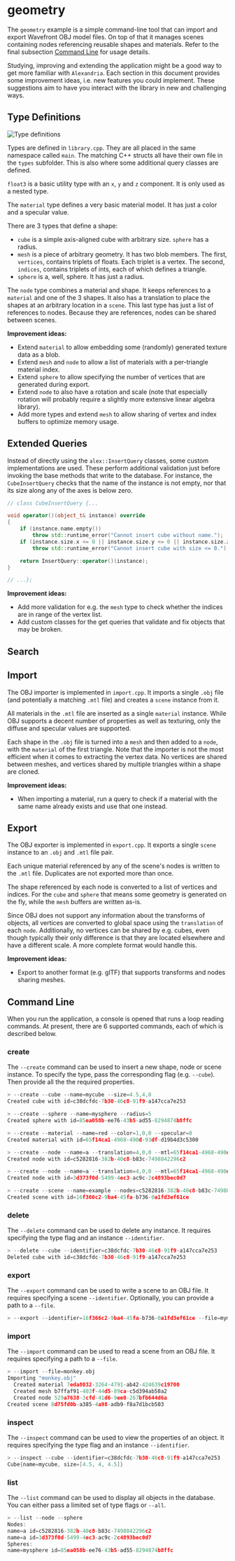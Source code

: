 # geometry

The `geometry` example is a simple command-line tool that can import and export Wavefront OBJ model files. On top of that it manages scenes containing nodes referencing reusable shapes and materials. Refer to the final subsection [Command Line](#command-line) for usage details.

Studying, improving and extending the application might be a good way to get more familiar with `Alexandria`. Each section in this document provides some improvement ideas, i.e. new features you could implement. These suggestions aim to have you interact with the library in new and challenging ways.

## Type Definitions

![Type definitions](types.svg "Type definitions")

Types are defined in `library.cpp`. They are all placed in the same namespace called `main`. The matching C++ structs all have their own file in the `types` subfolder. This is also where some additional query classes are defined.

`float3` is a basic utility type with an `x`, `y` and `z` component. It is only used as a nested type.

The `material` type defines a very basic material model. It has just a color and a specular value.

There are 3 types that define a shape:

* `cube` is a simple axis-aligned cube with arbitrary size. `sphere` has a radius. 
* `mesh` is a piece of arbitrary geometry. It has two blob members. The first, `vertices`, contains triplets of floats. Each triplet is a vertex. The second, `indices`, contains triplets of ints, each of which defines a triangle.
* `sphere` is a, well, sphere. It has just a radius.

The `node` type combines a material and shape. It keeps references to a `material` and one of the 3 shapes. It also has a translation to place the shapes at an arbitrary location in a `scene`. This last type has just a list of references to nodes. Because they are references, nodes can be shared between scenes.

**Improvement ideas:**

* Extend `material` to allow embedding some (randomly) generated texture data as a blob.
* Extend `mesh` and `node` to allow a list of materials with a per-triangle material index.
* Extend `sphere` to allow specifying the number of vertices that are generated during export.
* Extend `node` to also have a rotation and scale (note that especially rotation will probably require a slightly more extensive linear algebra library).
* Add more types and extend `mesh` to allow sharing of vertex and index buffers to optimize memory usage.

## Extended Queries

Instead of directly using the `alex::InsertQuery` classes, some custom implementations are used. These perform additional validation just before invoking the base methods that write to the database. For instance, the `CubeInsertQuery` checks that the name of the instance is not empty, nor that its size along any of the axes is below zero.

```cpp
// class CubeInsertQuery {...

void operator()(object_t& instance) override
{
    if (instance.name.empty())
        throw std::runtime_error("Cannot insert cube without name.");
    if (instance.size.x <= 0 || instance.size.y <= 0 || instance.size.z <= 0)
        throw std::runtime_error("Cannot insert cube with size <= 0.");

    return InsertQuery::operator()(instance);
}

// ...};
```

**Improvement ideas:**

* Add more validation for e.g. the `mesh` type to check whether the indices are in range of the vertex list.
* Add custom classes for the get queries that validate and fix objects that may be broken.

## Search

## Import

The OBJ importer is implemented in `import.cpp`. It imports a single `.obj` file (and potentially a matching `.mtl` file) and creates a `scene` instance from it.

All materials in the `.mtl` file are inserted as a single `material` instance. While OBJ supports a decent number of properties as well as texturing, only the diffuse and specular values are supported.

Each shape in the `.obj` file is turned into a `mesh` and then added to a `node`, with the `material` of the first triangle. Note that the importer is not the most efficient when it comes to extracting the vertex data. No vertices are shared between meshes, and vertices shared by multiple triangles within a shape are cloned.

**Improvement ideas:**

* When importing a material, run a query to check if a material with the same name already exists and use that one instead.

## Export

The OBJ exporter is implemented in `export.cpp`. It exports a single `scene` instance to an `.obj` and `.mtl` file pair.

Each unique material referenced by any of the scene's nodes is written to the `.mtl` file. Duplicates are not exported more than once.

The shape referenced by each node is converted to a list of vertices and indices. For the `cube` and `sphere` that means some geometry is generated on the fly, while the `mesh` buffers are written as-is.

Since OBJ does not support any information about the transforms of objects, all vertices are converted to global space using the `translation` of each `node`. Additionally, no vertices can be shared by e.g. cubes, even though typically their only difference is that they are located elsewhere and have a different scale. A more complete format would handle this.

**Improvement ideas:**

* Export to another format (e.g. glTF) that supports transforms and nodes sharing meshes.

## Command Line

When you run the application, a console is opened that runs a loop reading commands. At present, there are 6 supported commands, each of which is described below.

### create

The `--create` command can be used to insert a new shape, node or scene instance. To specify the type, pass the corresponding flag (e.g. `--cube`). Then provide all the the required properties.

```c
> --create --cube --name=mycube --size=4.5,4,8
Created cube with id=c38dcfdc-7b30-46c8-91f9-a147cca7e253

> --create --sphere --name=mysphere --radius=5
Created sphere with id=85ea058b-ee76-43b5-ad55-8294874b8ffc

> --create --material --name=red --color=1,0,0 --specular=0
Created material with id=65f14ca1-4968-490d-93df-d19b4d3c5300

> --create --node --name=a --translation=4,0,0 --mtl=65f14ca1-4968-490d-93df-d19b4d3c5300 --cube --identifier=c38dcfdc-7b30-46c8-91f9-a147cca7e253
Created node with id=c5282816-382b-40c8-b83c-7498842296c2

> --create --node --name=a --translation=4,0,0 --mtl=65f14ca1-4968-490d-93df-d19b4d3c5300 --sphere --identifier=85ea058b-ee76-43b5-ad55-8294874b8ffc
Created node with id=3d373f0d-5499-4ec3-ac9c-2c4893bec0d7

> --create --scene --name=example --nodes=c5282816-382b-40c8-b83c-7498842296c2,3d373f0d-5499-4ec3-ac9c-2c4893bec0d7
Created scene with id=16f366c2-9ba4-45fa-b736-0a1fd3ef61ce
```

### delete

The `--delete` command can be used to delete any instance. It requires specifying the type flag and an instance `--identifier`.

```c
> --delete --cube --identifier=c38dcfdc-7b30-46c8-91f9-a147cca7e253
Deleted cube with id=c38dcfdc-7b30-46c8-91f9-a147cca7e253
```

### export

The `--export` command can be used to write a scene to an OBJ file. It requires specifying a scene `--identifier`. Optionally, you can provide a path to a `--file`.

```c
> --export --identifier=16f366c2-9ba4-45fa-b736-0a1fd3ef61ce --file=mymodel.obj
```

### import

The `--import` command can be used to read a scene from an OBJ file. It requires specifying a path to a `--file`.

```c
> --import --file=monkey.obj
Importing "monkey.obj"
  Created material 7eda8032-3264-4791-ab42-424639c19700
  Created mesh b7ffaf91-403f-44d5-89ca-c5d394ab58a2
  Created node 529a7638-3cfd-41d6-9ee0-267bfb644d6a
Created scene 8d75fd0b-a385-4a98-adb9-f8a7d1bcb503
```

### inspect

The `--inspect` command can be used to view the properties of an object. It requires specifying the type flag and an instance `--identifier`.

```c
> --inspect --cube --identifier=c38dcfdc-7b30-46c8-91f9-a147cca7e253
Cube{name=mycube, size=[4.5, 4, 4.5]}
```

### list

The `--list` command can be used to display all objects in the database. You can either pass a limited set of type flags or `--all`.


```c
> --list --node --sphere
Nodes:
name=a id=c5282816-382b-40c8-b83c-7498842296c2
name=a id=3d373f0d-5499-4ec3-ac9c-2c4893bec0d7
Spheres:
name=mysphere id=85ea058b-ee76-43b5-ad55-8294874b8ffc
```
